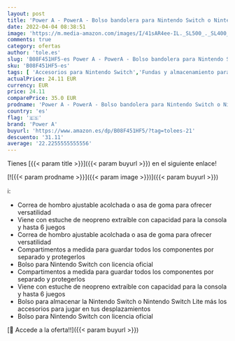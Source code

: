 ```yaml
---
layout: post
title: 'Power A - PowerA - Bolso bandolera para Nintendo Switch o Nintendo Switch Lite  con estuche de transporte y estuche para accesorios'
date: 2022-04-04 08:38:51
image: 'https://m.media-amazon.com/images/I/41sAR4ee-IL._SL500_._SL400_.jpg'
comments: true
category: ofertas
author: 'tole.es'
slug: 'B08F451HF5-es Power A - PowerA - Bolso bandolera para Nintendo Switch o...'
sku: 'B08F451HF5-es'
tags: [ 'Accesorios para Nintendo Switch','Fundas y almacenamiento para Nintendo Switch','Hardware y juegos para Nintendo Switch','Packs de fundas y almacenamiento para Nintendo Switch','Videojuegos','nintendo','power a', ]
actualPrice: 24.11 EUR
currency: EUR
price: 24.11
comparePrice: 35.0 EUR
prodname: 'Power A - PowerA - Bolso bandolera para Nintendo Switch o Nintendo Switch Lite  con estuche de transporte y estuche para accesorios'
country: 'es'
flag: '🇪🇸'
brand: 'Power A'
buyurl: 'https://www.amazon.es/dp/B08F451HF5/?tag=tolees-21'
descuento: '31.11'
average: '22.2255555555556'
---
```


Tienes [{{< param title >}}]({{< param buyurl >}}) en el siguiente enlace!

[![{{< param prodname >}}]({{< param image >}})]({{< param buyurl >}})

ℹ️:

- Correa de hombro ajustable acolchada o asa de goma para ofrecer versatilidad
- Viene con estuche de neopreno extraíble con capacidad para la consola y hasta 6 juegos
- Correa de hombro ajustable acolchada o asa de goma para ofrecer versatilidad
- Compartimentos a medida para guardar todos los componentes por separado y protegerlos
- Bolso para Nintendo Switch con licencia oficial
- Compartimentos a medida para guardar todos los componentes por separado y protegerlos
- Viene con estuche de neopreno extraíble con capacidad para la consola y hasta 6 juegos
- Bolso para almacenar la Nintendo Switch o Nintendo Switch Lite más los accesorios para jugar en tus desplazamientos
- Bolso para Nintendo Switch con licencia oficial

[🛒 Accede a la oferta!!]({{< param buyurl >}})

